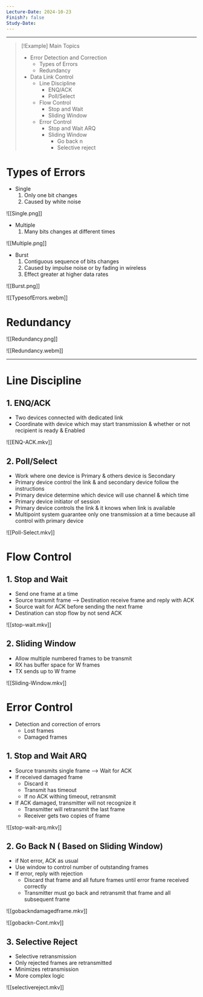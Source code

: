 ```yaml
---
Lecture-Date: 2024-10-23
Finish?: false
Study-Date:
---
```

---
>[!Example] Main Topics
>- Error Detection and Correction 
>	- Types of Errors
>	- Redundancy 
>- Data Link Control 
>	- Line Discipline 
>		- ENQ/ACK
>		- Poll/Select
>	- Flow Control 
>		- Stop and Wait
>		- Sliding Window
>	- Error Control 
>		- Stop and Wait ARQ 
>		- Sliding Window 
>			- Go back n 
>			- Selective reject

# Types of Errors 

-  Single 
	1. Only one bit changes 
	2. Caused by white noise 
	
![[Single.png]]

-  Multiple 
	1. Many bits changes at different times 
	
![[Multiple.png]]

-  Burst 
	1. Contiguous sequence of bits changes 
	2. Caused by impulse noise or by fading in wireless 
	3. Effect greater at higher data rates

![[Burst.png]]

![[TypesofErrors.webm]]



# Redundancy 

![[Redundancy.png]]


![[Redundancy.webm]]


---

# Line Discipline 


## 1. ENQ/ACK

- Two devices connected with dedicated link 
- Coordinate with device which may start transmission & whether or not recipient is ready & Enabled 


![[ENQ-ACK.mkv]]

## 2. Poll/Select

- Work where one device is Primary & others device is Secondary 
- Primary device control the link & and secondary device follow the instructions 
- Primary device determine which device will use channel & which time 
- Primary device initiator of session
- Primary device controls the link & it knows when link is available 
- Multipoint system guarantee only one transmission at a time because all control with primary device 


![[Poll-Select.mkv]]


# Flow Control 

## 1. Stop and Wait 

- Send one frame at a time 
- Source transmit frame --> Destination receive frame and reply with ACK 
- Source wait for ACK before sending the next frame
- Destination can stop flow by not send ACK 

![[stop-wait.mkv]]

## 2. Sliding Window 

- Allow multiple numbered frames to be transmit 
- RX has buffer space for W frames 
- TX sends up to W frame 

![[Sliding-Window.mkv]]



# Error Control 

- Detection and correction of errors
	- Lost frames 
	- Damaged frames 

## 1. Stop and Wait ARQ 

- Source transmits single frame --> Wait for ACK
- If received damaged frame 
	- Discard it 
	- Transmit has timeout 
	- If no ACK withing timeout, retransmit 
- If ACK damaged, transmitter will not recognize it
	- Transmitter will retransmit the last frame 
	- Receiver gets two copies of frame

![[stop-wait-arq.mkv]]


## 2. Go Back N ( Based on Sliding Window)

- if Not error, ACK as usual 
- Use window to control number of outstanding frames
- If error, reply with rejection
	- Discard that frame and all future frames until error frame received correctly 
	- Transmitter must go back and retransmit that frame and all subsequent frame 

![[gobackndamagedframe.mkv]]

![[gobackn-Cont.mkv]]


## 3. Selective Reject 

- Selective retransmission 
- Only rejected frames are retransmitted 
- Minimizes retransmission 
- More complex logic 

![[selectivereject.mkv]]

